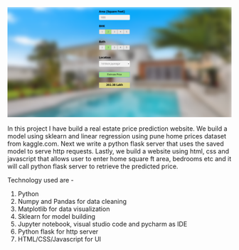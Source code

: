 ![](BHP_website.PNG)

In this project I have build a real estate price prediction website. We build a model using sklearn and linear regression using pune home prices dataset from kaggle.com. Next we write a python flask server that uses the saved model to serve http requests. Lastly, we build a website using html, css and javascript that allows user to enter home square ft area, bedrooms etc and it will call python flask server to retrieve the predicted price.

Technology used are -

1. Python
2. Numpy and Pandas for data cleaning
3. Matplotlib for data visualization
4. Sklearn for model building
5. Jupyter notebook, visual studio code and pycharm as IDE
6. Python flask for http server
7. HTML/CSS/Javascript for UI
